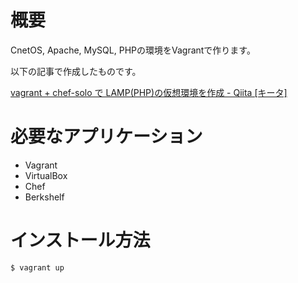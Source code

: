 # 概要

﻿CnetOS, Apache, MySQL, PHPの環境をVagrantで作ります。

以下の記事で作成したものです。

[vagrant + chef-solo で LAMP(PHP)の仮想環境を作成 - Qiita [キータ]](http://qiita.com/sampleb3/items/86d06b10989e58dc6dde)


# 必要なアプリケーション

- Vagrant
- VirtualBox
- Chef
- Berkshelf

# インストール方法

```
$ vagrant up
```

